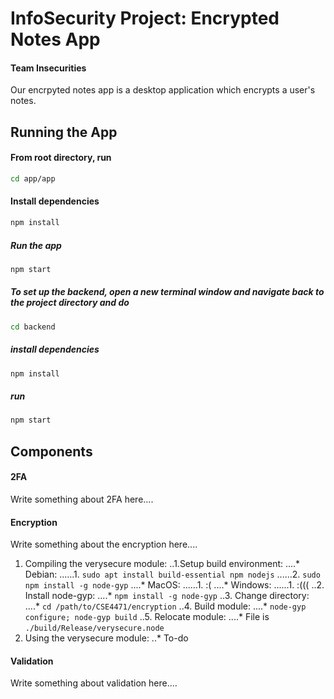 # InfoSecurity Project: Encrypted Notes App
#### Team Insecurities

Our encrpyted notes app is a desktop application which encrypts a user's notes.

## Running the App

#### From root directory, run
```bash
cd app/app
```
#### Install dependencies
```bash
npm install
```
##### Run the app
```bash
npm start
```

##### To set up the backend, open a new terminal window and navigate back to the project directory and do
```bash
cd backend
```

##### install dependencies
```bash
npm install
```

##### run
```bash
npm start
```

## Components

#### 2FA

Write something about 2FA here....

#### Encryption

Write something about the encryption here....
1. Compiling the verysecure module:
..1.Setup build environment:
....* Debian: 
......1. ```sudo apt install build-essential npm nodejs```
......2. ```sudo npm install -g node-gyp```
....* MacOS:
......1. :(
....* Windows:
......1. :(((
..2. Install node-gyp:
....* ```npm install -g node-gyp```
..3. Change directory:
....* ```cd /path/to/CSE4471/encryption```
..4. Build module:
....* ```node-gyp configure; node-gyp build```
..5. Relocate module:
....* File is ```./build/Release/verysecure.node```
2. Using the verysecure module:
..* To-do
#### Validation

Write something about validation here....

